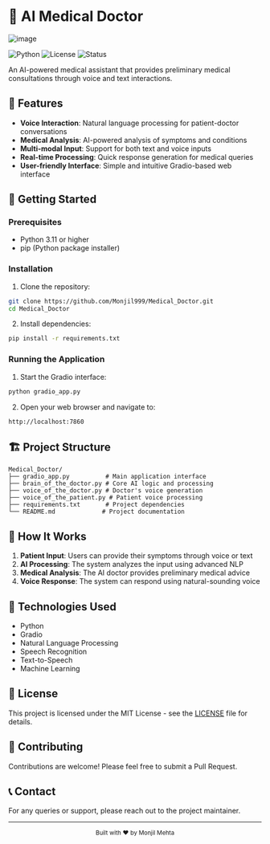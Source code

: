 # 🏥 AI Medical Doctor

![image](https://github.com/user-attachments/assets/4f06e153-b12e-41b8-8344-264f447119d5)


![Python](https://img.shields.io/badge/python-3.11-blue.svg)
![License](https://img.shields.io/badge/license-MIT-green.svg)
![Status](https://img.shields.io/badge/status-active-brightgreen.svg)

An AI-powered medical assistant that provides preliminary medical consultations through voice and text interactions.

## 🌟 Features

- **Voice Interaction**: Natural language processing for patient-doctor conversations
- **Medical Analysis**: AI-powered analysis of symptoms and conditions
- **Multi-modal Input**: Support for both text and voice inputs
- **Real-time Processing**: Quick response generation for medical queries
- **User-friendly Interface**: Simple and intuitive Gradio-based web interface

## 🚀 Getting Started

### Prerequisites

- Python 3.11 or higher
- pip (Python package installer)

### Installation

1. Clone the repository:
```bash
git clone https://github.com/Monjil999/Medical_Doctor.git
cd Medical_Doctor
```

2. Install dependencies:
```bash
pip install -r requirements.txt
```

### Running the Application

1. Start the Gradio interface:
```bash
python gradio_app.py
```

2. Open your web browser and navigate to:
```
http://localhost:7860
```

## 🏗️ Project Structure

```
Medical_Doctor/
├── gradio_app.py          # Main application interface
├── brain_of_the_doctor.py # Core AI logic and processing
├── voice_of_the_doctor.py # Doctor's voice generation
├── voice_of_the_patient.py # Patient voice processing
├── requirements.txt       # Project dependencies
└── README.md             # Project documentation
```

## 🤖 How It Works

1. **Patient Input**: Users can provide their symptoms through voice or text
2. **AI Processing**: The system analyzes the input using advanced NLP
3. **Medical Analysis**: The AI doctor provides preliminary medical advice
4. **Voice Response**: The system can respond using natural-sounding voice

## 🔧 Technologies Used

- Python
- Gradio
- Natural Language Processing
- Speech Recognition
- Text-to-Speech
- Machine Learning

## 📝 License

This project is licensed under the MIT License - see the [LICENSE](LICENSE) file for details.

## 🤝 Contributing

Contributions are welcome! Please feel free to submit a Pull Request.

## 📞 Contact

For any queries or support, please reach out to the project maintainer.

---

<div align="center">
  <sub>Built with ❤️ by Monjil Mehta</sub>
</div> 
